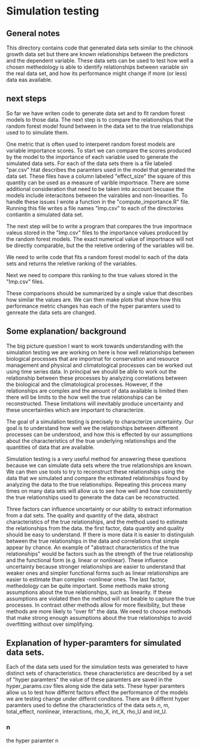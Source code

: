 # Simulation testing

## General notes
This directory contains code that generated data sets similar to the chinook growth data set but there are known
relationships between the predictors and the dependent variable. These data sets can be used to test how well a chosen
methedology is able to identify relationships between variable sin the real data set, and how its performance might change
if more (or less) data eas available. 

## next steps
So far we have writen code to generate data set and to fit random forest models to those data. The next step is to 
compare the relationships that the random forest model found between in the data set to the true relationships used to 
to simulate them. 

One metric that is often used to interperet random forest models are variable importance scores. To start we can compare 
the scores produced by the model to the importance of each variable used to generate the simulated data sets. For each of the
data sets there is a file labeled "par.csv" htat describes the paramters used in the model that generated the data set. These
files have a column labeled "effect_size" the square of this quantity can be used as a measure of varible importnace. There are 
some additional consideration that need to be taken into account becuase the models include interacitons between the vairables
and non-linearities. To handle these issues I wrote a function in the "compute_importance.R" file. Running this file writes a file
names "Imp.csv" to each of the directories contiantin a simulated data set. 

The next step will be to write a program that compares the true importnace valeus stored in the "Imp.csv" files to the importance 
values produced by the random forest models. The exact numerical value of importnace will not be directly comparable, but the 
the reletive ordering of the variables will be. 

We need to write code that fits a random forest model to each of the data sets and returns the reletive ranking of the variables.

Next we need to compare this ranking to the true values stored in the "Imp.csv" files. 

These comparisons should be summarized by a single value that describes how similar the values are. We can then make plots that show 
how this performance metric changes has each of the hyper paramters used to genreate the data sets are changed.


## Some explanation/ background

The big picture question I want to work towards understanding with the simulation testing we are working on here is how well 
relationships  between biological processes that are importnat for conservation and resource management and physical and
climatological processes can be worked out using time series data. In principal we should be able to work out the relationship 
between these processes by analyzing correlations between the biological and the climatological processes. However, if the 
relationships are complex and the amount of data available is limited then there will be limits to the how well the true 
relationships can be reconstructed. These limitations will inevitably produce uncertainty and these uncertainties which are 
important to characterize. 

The goal of a simulation testing is precisely to characterize uncertainty. Our goal is to understand how well we the relationships 
between different processes can be understood, and how this is effected by our assumptions about the characteristics of the true 
underlying relationships and the quantities of data that are available. 

Simulation testing is a very useful method for answering these questions because we can simulate data sets where the true 
relationships are known. We can then use tools to try to reconstruct these relationships using the data that we simulated and 
compare the estimated relationships found by analyzing the data to the true relationships. Repeating this process many times on
many data sets will allow us to see how well and how consistently the true relationships used to generate the data can be 
reconstructed.

Three factors can influence uncertainty or our ability to extract information from a dat sets. The quality and quantity of the 
data, abstract characteristics of the true relationships, and the method used to estimate the relationships from the data. the
first factor, data  quantity and quality should be easy to understand. If there is more data it is easier to distinguish between
the true relationships in the data and correlations that simple appear by chance.  An example of "abstract characteristics of the 
true relationships" would be factors such as the strength of the true relationship and the functional form (e.g. linear or nonlinear).
These influence uncertainty because stronger relationships are easier to understand that weaker ones and simpler functional forms
such as linear relationships are easier to estimate than complex -nonlinear ones. The last factor, methedology can be quite important.
Some methods make strong assumptions about the true relationships, such as linearity. If these assumptions are violated then the method
will not beable to capture the true processes. In contrast other methods allow for more flexibility, but these methods are more likely
to "over fit" the data. We need to choose methods that make strong enough assumptions about the true relationships to avoid overfitting
without over simplifying. 


## Explanation of hyper-paramters for simulated data sets. 

Each of the data sets used for the simulation tests was generated to have distinct sets of characteristics. these characteristics are 
described by a set of "hyper paramters" the value of these paramters are saved in the hyper_params.csv files along side the data sets. These hyper paramters allow us to test how differnt factors effect the performance of the models we are testing change under differnt conditons. There are 9 differnt hyper paramters used to define the characteristics of the data sets $n$,	m,	total_effect,	nonlinear,	interactions,	rho_X,	int_X,	rho_U and int_U.

### n
the hyper paramter n 
